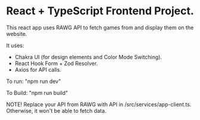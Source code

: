 # React + TypeScript Frontend Project.

This react app uses RAWG API to fetch games from and display them on the website.

It uses:
- Chakra UI (for design elements and Color Mode Switching).
- React Hook Form + Zod Resolver.
- Axios for API calls.

To run: "npm run dev"

To Build: "npm run build"

NOTE! Replace your API from RAWG with API in /src/services/app-client.ts. Otherwise, it won't be able to fetch data.
